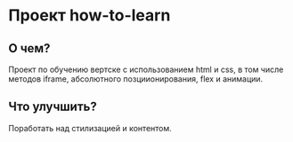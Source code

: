 # **Проект how-to-learn**

## О чем?

Проект по обучению вертске с использованием html и css,  в том числе методов iframe, абсолютного позциионирования, flex и анимации.

## Что улучшить?

Поработать над стилизацией и контентом.